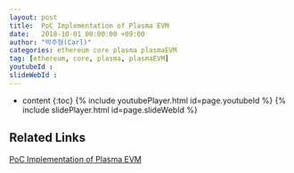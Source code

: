 ```yaml
---
layout: post
title:  PoC Implementation of Plasma EVM
date:   2018-10-01 00:00:00 +09:00
author: "박주형(Carl)"
categories: ethereum core plasma plasmaEVM
tag: [ethereum, core, plasma, plasmaEVM]
youtubeId :
slideWebId :
---
```

* content
{:toc}
{% include youtubePlayer.html id=page.youtubeId %}
{% include slidePlayer.html id=page.slideWebId %}

## Related Links
[PoC Implementation of Plasma EVM](https://ethresear.ch/t/poc-implementation-of-plasma-evm/3958)
